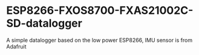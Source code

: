 # ESP8266-FXOS8700-FXAS21002C-SD-datalogger
A simple datalogger based on the low power ESP8266, IMU sensor is from Adafruit
